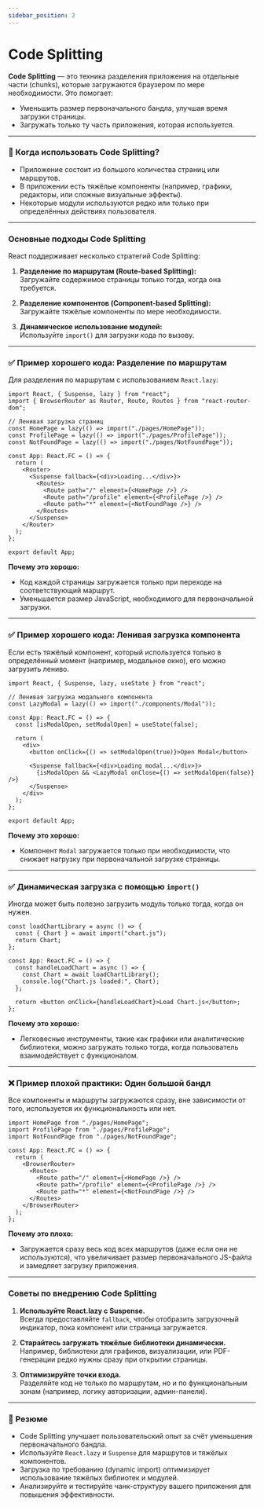 ```yaml
---
sidebar_position: 2
---
```


# Code Splitting

**Code Splitting** — это техника разделения приложения на отдельные части (chunks), которые загружаются браузером по мере необходимости. Это помогает:
- Уменьшить размер первоначального бандла, улучшая время загрузки страницы.
- Загружать только ту часть приложения, которая используется.

---

### 🎯 Когда использовать Code Splitting?

- Приложение состоит из большого количества страниц или маршрутов.
- В приложении есть тяжёлые компоненты (например, графики, редакторы, или сложные визуальные эффекты).
- Некоторые модули используются редко или только при определённых действиях пользователя.

---

### Основные подходы Code Splitting

React поддерживает несколько стратегий Code Splitting:

1. **Разделение по маршрутам (Route-based Splitting):**  
   Загружайте содержимое страницы только тогда, когда она требуется.

2. **Разделение компонентов (Component-based Splitting):**  
   Загружайте тяжёлые компоненты по мере необходимости.

3. **Динамическое использование модулей:**  
   Используйте `import()` для загрузки кода по вызову.

---

### ✅ Пример хорошего кода: Разделение по маршрутам

Для разделения по маршрутам с использованием `React.lazy`:

```tsx
import React, { Suspense, lazy } from "react";
import { BrowserRouter as Router, Route, Routes } from "react-router-dom";

// Ленивая загрузка страниц
const HomePage = lazy(() => import("./pages/HomePage"));
const ProfilePage = lazy(() => import("./pages/ProfilePage"));
const NotFoundPage = lazy(() => import("./pages/NotFoundPage"));

const App: React.FC = () => {
  return (
    <Router>
      <Suspense fallback={<div>Loading...</div>}>
        <Routes>
          <Route path="/" element={<HomePage />} />
          <Route path="/profile" element={<ProfilePage />} />
          <Route path="*" element={<NotFoundPage />} />
        </Routes>
      </Suspense>
    </Router>
  );
};

export default App;
```

**Почему это хорошо:**
- Код каждой страницы загружается только при переходе на соответствующий маршрут.
- Уменьшается размер JavaScript, необходимого для первоначальной загрузки.

---

### ✅ Пример хорошего кода: Ленивая загрузка компонента

Если есть тяжёлый компонент, который используется только в определённый момент (например, модальное окно), его можно загрузить лениво.

```tsx
import React, { Suspense, lazy, useState } from "react";

// Ленивая загрузка модального компонента
const LazyModal = lazy(() => import("./components/Modal"));

const App: React.FC = () => {
  const [isModalOpen, setModalOpen] = useState(false);

  return (
    <div>
      <button onClick={() => setModalOpen(true)}>Open Modal</button>

      <Suspense fallback={<div>Loading modal...</div>}>
        {isModalOpen && <LazyModal onClose={() => setModalOpen(false)} />}
      </Suspense>
    </div>
  );
};

export default App;
```

**Почему это хорошо:**
- Компонент `Modal` загружается только при необходимости, что снижает нагрузку при первоначальной загрузке страницы.

---

### ✅ Динамическая загрузка с помощью `import()`

Иногда может быть полезно загрузить модуль только тогда, когда он нужен.

```tsx
const loadChartLibrary = async () => {
  const { Chart } = await import("chart.js");
  return Chart;
};

const App: React.FC = () => {
  const handleLoadChart = async () => {
    const Chart = await loadChartLibrary();
    console.log("Chart.js loaded:", Chart);
  };

  return <button onClick={handleLoadChart}>Load Chart.js</button>;
};
```

**Почему это хорошо:**
- Легковесные инструменты, такие как графики или аналитические библиотеки, можно загружать только тогда, когда пользователь взаимодействует с функционалом.

---

### ❌ Пример плохой практики: Один большой бандл

Все компоненты и маршруты загружаются сразу, вне зависимости от того, используется их функциональность или нет.

```tsx
import HomePage from "./pages/HomePage";
import ProfilePage from "./pages/ProfilePage";
import NotFoundPage from "./pages/NotFoundPage";

const App: React.FC = () => {
  return (
    <BrowserRouter>
      <Routes>
        <Route path="/" element={<HomePage />} />
        <Route path="/profile" element={<ProfilePage />} />
        <Route path="*" element={<NotFoundPage />} />
      </Routes>
    </BrowserRouter>
  );
};
```

**Почему это плохо:**
- Загружается сразу весь код всех маршрутов (даже если они не используются), что увеличивает размер первоначального JS-файла и замедляет загрузку приложения.

---

### Советы по внедрению Code Splitting

1. **Используйте React.lazy с Suspense.**  
   Всегда предоставляйте `fallback`, чтобы отобразить загрузочный индикатор, пока компонент или страница загружается.

2. **Старайтесь загружать тяжёлые библиотеки динамически.**  
   Например, библиотеки для графиков, визуализации, или PDF-генерации редко нужны сразу при открытии страницы.

3. **Оптимизируйте точки входа.**  
   Разделяйте код не только по маршрутам, но и по функциональным зонам (например, логику авторизации, админ-панели).

---

### 🚀 Резюме

- Code Splitting улучшает пользовательский опыт за счёт уменьшения первоначального бандла.
- Используйте `React.lazy` и `Suspense` для маршрутов и тяжёлых компонентов.
- Загрузка по требованию (dynamic import) оптимизирует использование тяжёлых библиотек и модулей.
- Анализируйте и тестируйте чанк-структуру вашего приложения для повышения эффективности.